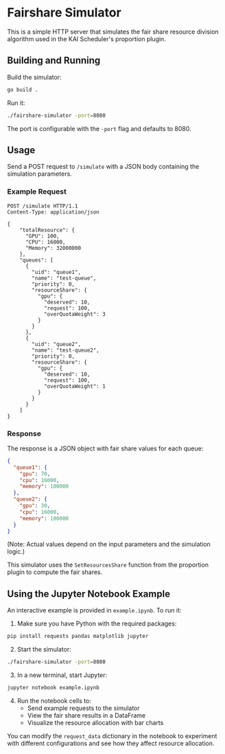 # Fairshare Simulator

This is a simple HTTP server that simulates the fair share resource division algorithm used in the KAI Scheduler's proportion plugin.

## Building and Running

Build the simulator:

```bash
go build .
```

Run it:

```bash
./fairshare-simulator -port=8080
```

The port is configurable with the `-port` flag and defaults to 8080.

## Usage

Send a POST request to `/simulate` with a JSON body containing the simulation parameters.

### Example Request

```http
POST /simulate HTTP/1.1
Content-Type: application/json

{
    "totalResource": {
      "GPU": 100,
      "CPU": 16000,
      "Memory": 32000000
    },
    "queues": [
      {
        "uid": "queue1",
        "name": "test-queue",
        "priority": 0,
        "resourceShare": {
          "gpu": {
            "deserved": 10,
            "request": 100,
            "overQuotaWeight": 3
          }
        }
      },
      {
        "uid": "queue2",
        "name": "test-queue2",
        "priority": 0,
        "resourceShare": {
          "gpu": {
            "deserved": 10,
            "request": 100,
            "overQuotaWeight": 1
          }
        }
      }
    ]
}
```

### Response

The response is a JSON object with fair share values for each queue:

```json
{
  "queue1": {
    "gpu": 70,
    "cpu": 16000,
    "memory": 100000
  },
  "queue2": {
    "gpu": 30,
    "cpu": 16000,
    "memory": 100000
  }
}
```

(Note: Actual values depend on the input parameters and the simulation logic.)

This simulator uses the `SetResourcesShare` function from the proportion plugin to compute the fair shares. 

## Using the Jupyter Notebook Example

An interactive example is provided in `example.ipynb`. To run it:

1. Make sure you have Python with the required packages:
```bash
pip install requests pandas matplotlib jupyter
```

2. Start the simulator:
```bash
./fairshare-simulator -port=8080
```

3. In a new terminal, start Jupyter:
```bash
jupyter notebook example.ipynb
```

4. Run the notebook cells to:
   - Send example requests to the simulator
   - View the fair share results in a DataFrame
   - Visualize the resource allocation with bar charts

You can modify the `request_data` dictionary in the notebook to experiment with different configurations and see how they affect resource allocation. 